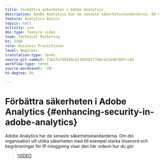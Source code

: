 ```yaml
---
title: Förbättra säkerheten i Adobe Analytics
description: Adobe Analytics har de senaste säkerhetsstandarderna. Om din organisation vill utöka säkerheten med till exempel starka lösenord och begränsningar för IP-inloggning, visar den här videon hur du gör.
feature: Analytics Basics
topics: null
activity: use
doc-type: feature video
team: Technical Marketing
kt: 2366
role: Business Practitioner
level: Beginner
translation-type: tm+mt
source-git-commit: f3b3fa7d91b0cb21005b57768ca23ed6700fcc03
workflow-type: tm+mt
source-wordcount: '78'
ht-degree: 0%

---
```



# Förbättra säkerheten i Adobe Analytics {#enhancing-security-in-adobe-analytics}

Adobe Analytics har de senaste säkerhetsstandarderna. Om din organisation vill utöka säkerheten med till exempel starka lösenord och begränsningar för IP-inloggning visar den här videon hur du gör.

>[!VIDEO](https://video.tv.adobe.com/v/25458/?quality=12)
